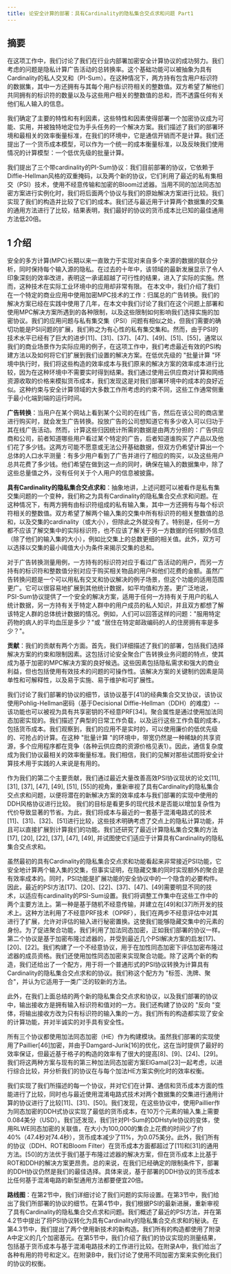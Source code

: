 ```yaml
---
title: 论安全计算的部署：具有Cardinality的隐私集合交点求和问题 Part1
---
```


## 摘要

在这项工作中，我们讨论了我们在行业内部署加密安全计算协议的成功努力。我们考虑的问题是隐私计算广告活动的总转换率。这个基础功能可以被抽象为具有Cardinality的私人交叉和（PI-Sum）。在这种情况下，两方持有包含用户标识符的数据集，其中一方还拥有与其每个用户标识符相关的整数值。双方希望了解他们共同拥有的标识符的数量以及与这些用户相关的整数值的总和，而不透露任何有关他们私人输入的信息。

我们确定了主要的特性和有利因素，这些特性和因素使得部署一个加密协议成为可能、实用，并被独特地定位为手头任务的一个解决方案。我们描述了我们的部署环境和最相关的效率衡量标准，在我们的环境中，它是通信开销而不是计算。我们还提出了一个货币成本模型，可以作为一个统一的成本衡量标准，以及反映我们使用情况的计算模型：一个低优先级的批量计算。

我们提出了三个带cardinality的PI-Sum协议：我们目前部署的协议，它依赖于Diffie-Hellman风格的双重掩码，以及两个新的协议，它们利用了最近的私有集相交（PSI）技术，使用不经意传输和加密的Bloom过滤器。当用不同的加法同态加密方案进行实例化时，我们将后面两个协议与我们的原始解决方案进行比较。我们实现了我们的构造并比较了它们的成本。我们还与最近用于计算两个数据集的交集的通用方法进行了比较，结果表明，我们最好的协议的货币成本比已知的最佳通用方法低20倍。

<!--more-->

## 1 介绍

安全的多方计算(MPC)长期以来一直致力于实现对来自多个来源的数据的联合分析，同时保持每个输入源的隐私。在过去的十年中，该领域的最新发展显示了令人印象深刻的效率改进，表明这一承诺超越了可行性的结果，进入了实际的实施。然而，这种技术在实际工业环境中的应用却非常有限。
在本文中，我们介绍了我们在一个特定的商业应用中使用加密MPC技术的工作：归属总的广告转换。我们的解决方案已经在实践中使用了几年，在本文中我们讨论了我们在这个问题上部署和使用MPC解决方案所遇到的各种限制，以及这些限制如何影响我们选择实施的加密协议。我们的应用问题与私有集交集（PSI）问题有相似之处，但我们需要的确切功能是PSI问题的扩展，我们称之为有心性的私有集交集和。然而，由于PSI的技术水平已经有了巨大的进步[11]、[31]、[37]、[47]、[49]、[51]、[55]，通常以我们的商业场景作为实际应用的例子，在这项工作中，我们考虑最近有效的PSI构建方法以及如何将它们扩展到我们设置的解决方案。在低优先级的 "批量计算 "环境中执行时，我们将这些构造的效率成本与我们原来的解决方案的效率成本进行比较，因为在这种环境中不需要实时得到结果。我们通过使用云供应商对计算和网络资源收取的价格来模拟货币成本，我们发现这是对我们部署环境中的成本的良好近似。这种约束与安全计算领域的大多数工作所考虑的约束不同，这些工作通常侧重于最小化端到端的运行时间。

**广告转换**：当用户在某个网站上看到某个公司的在线广告，然后在该公司的商店里进行购买时，就会发生广告转换。投放广告的公司想知道它有多少收入可以归功于其在线广告活动。然而，计算这些归因统计所需的数据是由两方分担的：广告供应商和公司，前者知道哪些用户看过某个特定的广告，后者知道谁购买了产品以及他们花了多少钱。这两方可能不愿意或无法公开基础数据，但双方仍希望计算出一个总体的人口水平测量：有多少用户看到了广告并进行了相应的购买，以及这些用户总共花费了多少钱。他们希望在做到这一点的同时，确保在输入的数据集中，除了这些总量值之外，没有任何关于个人用户的信息被披露。

**具有Cardinality的隐私集合交点求和**：抽象地讲，上述问题可以被看作是私有集交集问题的一个变种，我们称之为具有Cardinality的隐私集合交点求和问题。在这种情况下，有两方拥有由标识符组成的私有输入集，其中一方还拥有与每个标识符相关的整数值。双方希望了解两个输入集的交集中所有标识符的相关整数值的总和，以及交集的cardinality（或大小），但除此之外就没有了。特别是，任何一方都不应该了解交集中的实际标识符，也不应该了解关于另一方数据的任何额外信息（除了他们的输入集的大小），例如比交集上的总数更细的相关值。此外，双方可以选择以交集的最小阈值大小为条件来揭示交集的总和。

对于广告转换测量用例，一方持有的标识符对应于看过广告活动的用户，而另一方持有的标识符和整数值分别对应于购买相关物品的用户和他们花费的金额。虽然广告转换问题是一个可以用私有交叉和协议解决的例子场景，但这个功能的适用范围更广。它可以很容易地扩展到其他统计数据，如平均值和方差。更广泛地说，PSI-Sum协议提供了一个安全的解决方案，适用于任何一方持有关于用户的私人统计数据，另一方持有关于特定人群中的用户成员的私人知识，并且双方都想了解该特定人群的总体统计数据的情况。例如，人们可以回答这样的问题："服用特定药物的病人的平均血压是多少？"或 "居住在特定邮政编码的人的住房拥有率是多少？"。

**贡献**：我们的贡献有两个方面。首先，我们详细描述了我们的部署，包括我们选择解决方案的约束和限制因素。这包括讨论安全聚合广告转换业务问题的特点，使其成为基于加密的MPC解决方案的良好候选。这些因素包括隐私需求和强大的商业利益，但也包括使用有效技术的问题的可操作性。该解决方案的关键制约因素是简单性和可解释性，以及易于实施、易于维护和可扩展性。

我们讨论了我们部署的协议的细节，该协议基于[41]的经典集合交叉协议，该协议使用Pohlig-Hellman密码（基于Decisional Diffie-Hellman（DDH）的难度）--该功能也可以被视为具有共享密钥的不经意PRF[34]。聚合属性是通过使用加法同态加密实现的。我们描述了典型的日常工作负载，以及运行这些工作负载的成本，包括货币成本。我们观察到，我们的应用不是实时的，可以使用廉价的低优先级的、可抢占的计算。在这种 "批量计算 "的环境中，带宽仍然是一种稀缺的共享资源，多个应用程序都在竞争（各种云供应商的资源价格见表1）。因此，通信复杂度成为我们协议最相关的效率衡量标准。我们相信，我们的见解对那些试图将安全计算技术用于实践的人来说是有用的。

作为我们的第二个主要贡献，我们通过最近大量改善高效PSI协议现状的论文[11], [31], [37], [47], [49], [51], [55]的视角，重新审视了具有Cardinality的隐私集合交点求和问题，以便将潜在的新解决方案的效率成本与我们部署的实现中使用的DDH风格协议进行比较。 我们的目标是看更多的现代技术是否能以增加复杂性为代价导致显著的节省。为此，我们将成本与最近的一套基于混淆电路式的技术[11]、[31]、[32]、[51]进行比较，这些技术明确考虑了交点上的隐私计算功能，并且可以直接扩展到计算我们的功能。我们还研究了最近计算隐私集合交集的方法[17], [20], [22], [37], [47], [49], 并试图使它们适应于计算具有Cardinality的隐私集合交点求和。

虽然最初的具有Cardinality的隐私集合交点求和功能看起来非常接近PSI功能，它安全地计算两个输入集的交集，但事实证明，在隐藏交集的同时实现额外的聚合是有效率成本的。同时，PSI功能是扩展功能的安全协议中的一个隐含的必要构件。因此，最近的PSI方法[17]、[20]、[22]、[37]、[47]、[49]需要明显不同的技术，以适应有cardinality的PSI-Sum设置。我们将调整工作集中在这些工作中的两个主要方法上。第一种是基于随机不经意传输，并建立在[49]和[37]所开发的技术上。这种方法利用了不经意PRF技术（OPRF），我们在两步不经意评估中对其进行了扩展，允许对评估的输入进行秘密置换。这使我们能够隐藏交集中的元素的身份。为了促进聚合功能，我们利用了加法同态加密，正如我们部署的协议一样。第二个协议是基于加密布隆过滤器的，并受到最近几个PSI解决方案的启发[17]、[20]、[22]。我们构建了一个不经意协议，用于在加性同态加密下评估加密布隆过滤器的成员资格。我们还使用加性同态加密来实现聚合功能。除了这两个新的构造，我们还给出了一个配方，用于将一个普通形式的PSI协议转换为计算具有Cardinality的隐私集合交点求和的协议。我们称这个配方为 "标签、洗牌、聚合"，并认为它适用于一类广泛的较新的方法。

此外，在我们上面总结的两个新的隐私集合交点求和协议，以及我们部署的协议中，输出接收方是拥有输入标识符和值对的一方。我们还构建了协议的 "反向 "变体，将输出接收方改为只有标识符的输入集的一方。我们所有的构造都实现了安全的计算功能，并对半诚实的对手具有安全性。

所有三个协议都使用加法同态加密（HE）作为构建模块。虽然我们部署的实现使用了Paillier[46]加密，并由于Damgard-Jurik[16]的优化，这在当时提供了最好的效率保证，但最近基于格子的构造的效率有了很大的提高[8]、[9]、[24]、[29]。我们将这两种方案与现有的第三种加法同态加密方案ElGamal[23]一起考虑，以进行综合比较，并分析我们的协议在与每个加法HE方案实例化时的效率权衡。

我们实现了我们所描述的每一个协议，并对它们在计算、通信和货币成本方面的性能进行了比较，同时也与最近使用混淆电路式技术对两个数据集的交集进行通用计算的协议进行了比较[11]、[31]、[50]。我们发现，在这些协议中，使用Paillier作为同态加密的DDH式协议实现了最低的货币成本，在10万个元素的输入集上需要0.084美分（USD）。我们还发现，我们针对PI-Sum的DDHstyle协议的变体，使用RLWE同态加密的关联值，在大小为100,000的集合上花费的时间少了约40%（47.4秒对74.4秒），货币成本减少了11%，为0.075美分。此外，我们所有的协议（DDH、ROT和Bloom Filter）在货币成本方面都超过了[11]和[31]的通用方法。[50]的方法优于我们基于布隆过滤器的解决方案，但在货币成本上比基于ROT和DDH的解决方案更昂贵。总的来说，在我们已经确定的限制条件下，部署的DDH协议仍然是我们的最佳选择。具体来说，基于部署的DDH协议的货币成本比任何基于混淆电路的新型通用方法都要便宜20倍。

**路线图**：在第2节中，我们详细讨论了我们问题的实际设置。在第3节中，我们给出了我们所部署的协议的细节。在第4节中，我们根据PSI的最新进展，重新审视了具有Cardinality的隐私集合交点求和问题。我们概述了最近的PSI方法，并在第4.2节中提出了将PSI协议转化为具有Cardinality的隐私集合交点求和的秘诀。在第4.3节中，我们提出了两个使用新技术的新构造。我们所有的构造都使用了附录A中定义的几个加密基元。在第5节中，我们介绍了我们的协议实现的测量结果，包括基于货币成本与基于混淆电路技术的工作进行比较。在附录A中，我们给出了各种有用的符号和定义。在附录B中，我们讨论了使用不同加密方案来实例化我们的协议的权衡。
